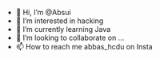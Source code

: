 - 👋 Hi, I’m @Absui
- 👀 I’m interested in hacking
- 🌱 I’m currently learning Java
- 💞️ I’m looking to collaborate on ...
- 📫 How to reach me abbas_hcdu on Insta

<!---
Absui/Absui is a ✨ special ✨ repository because its `README.md` (this file) appears on your GitHub profile.
You can click the Preview link to take a look at your changes.
--->
